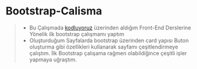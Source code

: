 # Bootstrap-Calisma
>- Bu Çalışmada [kodluyoruz](https://kodluyoruz.org/tr/kodluyoruz/) üzerinden aldığım Front-End Derslerine Yönelik ilk bootstrap çalışmamı yaptım
>- Oluşturduğum Sayfalarda bootstrap üzerinden card yapısı Buton oluşturma gibi özellikleri kullanarak sayfamı çeşitlendirmeye çalıştım. İlk Bootstrap çalışama rağmen olabildiğince çeşitli işler yapmaya uğraştım.